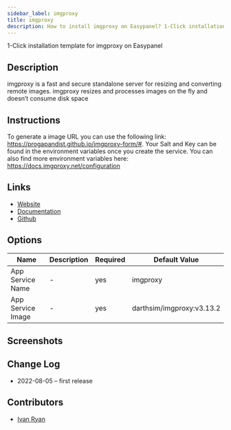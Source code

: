 ```yaml
---
sidebar_label: imgproxy
title: imgproxy
description: How to install imgproxy on Easypanel? 1-Click installation template for imgproxy on Easypanel
---
```


<!-- generated -->

1-Click installation template for imgproxy on Easypanel

## Description

imgproxy is a fast and secure standalone server for resizing and converting remote images. imgproxy resizes and processes images on the fly and doesn’t consume disk space

## Instructions

To generate a image URL you can use the following link: https://progapandist.github.io/imgproxy-form/#. Your Salt and Key can be found in the environment variables once you create the service. You can also find more environment variables here: https://docs.imgproxy.net/configuration

## Links

- [Website](https://imgproxy.net/)
- [Documentation](https://docs.imgproxy.net/)
- [Github](https://www.github.com/imgproxy/imgproxy)

## Options

Name | Description | Required | Default Value
-|-|-|-
App Service Name | - | yes | imgproxy
App Service Image | - | yes | darthsim/imgproxy:v3.13.2

## Screenshots


## Change Log

- 2022-08-05 – first release

## Contributors

- [Ivan Ryan](https://github.com/ivanonpc-22)
